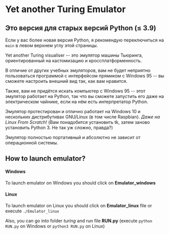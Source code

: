 # Yet another Turing Emulator

## Это версия для старых версий Python ($\leq$ 3.9)
  Если у вас более новая версия Python, я рекомендую переключиться на `main` в левом верхнем углу этой страницы.

Yet another Turing visualiser -- это эмулятор машины Тьюринга, ориентированный на кастомизацию и кроссплатформенность.

В отличие от других учебных эмуляторов, вам не будет неприятно пользоваться программой с интерфейсом прямиком с Windows 95 -- вы сможете настроить внешний вид так, как вам нравится.

Также, вам не придётся искать компьютер с Windows 95 -- этот эмулятор работает на Python, так что вы сможете запустить его даже на электрическом чайнике, если на нём есть интерпретатор Python.

Эмулятор протестирован и отлично работает на Windows 10 и нескольких дистрибутивах GNU/Linux (в том числе Raspbian). *Даже на Linux From Scratch!* (Вам понадобится установить tk, затем заново установить Python 3. Не так уж сложно, правда?)

Эмулятор полностью портативный и абсолютно не зависит от операционной системы.

## How to launch emulator?

#### Windows
  To launch emulator on Windows you should click on **Emulator_windows**
#### Linux
  To launch emulator on Linux you should click on **Emulator_linux** file or execute `./Emulator_linux`
  
Also, you can go into folder *turing* and run file **RUN.py** (execute `python RUN.py` on Windows or `python3 RUN.py` on Linux)
